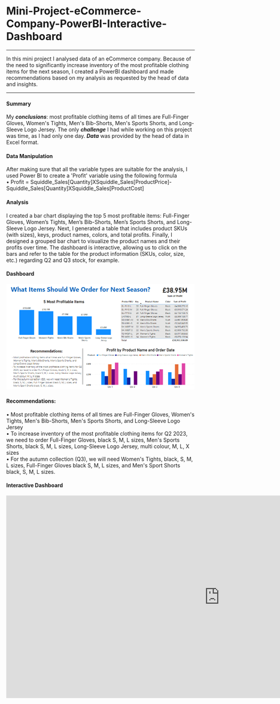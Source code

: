 # Mini-Project-eCommerce-Company-PowerBI-Interactive-Dashboard
---

In this mini project I analysed data of an eCommerce company. Because of the need to significantly increase inventory of the most profitable clothing items for the next season, I created a PowerBI dashboard and made recommendations based on my analysis as requested by the head of data and insights.

---

#### Summary
My ***conclusions***: most profitable clothing items of all times are Full-Finger Gloves, Women's Tights, Men's Bib-Shorts, Men's Sports Shorts, and Long-Sleeve Logo Jersey.
The only ***challenge*** I had while working on this project was time, as I had only one day. ***Data*** was provided by the head of data in Excel format. 

#### Data Manipulation
After making sure that all the variable types are suitable for the analysis, I used Power BI to create a 'Profit' variable using the following formula\
•	Profit = Squiddle_Sales[Quantity]XSquiddle_Sales[ProductPrice]-Squiddle_Sales[Quantity]XSquiddle_Sales[ProductCost] 

#### Analysis
I created a bar chart displaying the top 5 most profitable items: Full-Finger Gloves, Women’s Tights, Men’s Bib-Shorts, Men’s Sports Shorts, and Long-Sleeve Logo Jersey. Next, I generated a table that includes product SKUs (with sizes), keys, product names, colors, and total profits. Finally, I designed a grouped bar chart to visualize the product names and their profits over time. The dashboard is interactive, allowing us to click on the bars and refer to the table for the product information (SKUs, color, size, etc.) regarding Q2 and Q3 stock, for example.

#### Dashboard
![dashboard](/img/dashboard2.png "dashboard") 

#### Recommendations:
• Most profitable clothing items of all times are Full-Finger Gloves, Women's Tights, Men's Bib-Shorts, Men's Sports Shorts, and Long-Sleeve Logo Jersey\
• To increase inventory of the most profitable clothing items for Q2 2023, we need to order Full-Finger Gloves, black S, M, L sizes, Men's Sports Shorts, black S, M, L sizes, Long-Sleeve Logo Jersey, multi colour, M, L, X sizes\
• For the autumn collection (Q3), we will need Women's Tights, black, S, M, L sizes, Full-Finger Gloves black S, M, L sizes, and Men's Sport Shorts black, S, M, L sizes.

#### Interactive Dashboard
<iframe title="Dashboard day project" width="1140" height="541.25" src="https://app.powerbi.com/reportEmbed?reportId=67ccd2f0-b1b4-4995-afdb-9f1a65317abd&autoAuth=true&ctid=15830474-cef0-4326-88db-96e5ab019d8a" frameborder="0" allowFullScreen="true"></iframe>





